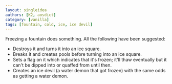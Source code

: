 ```yaml
---
layout: singleidea
authors: [K2, aosdict]
category: [vanilla]
tags: [fountain, cold, ice, ice devil]
---
```

Freezing a fountain does something. All the following have been suggested:
* Destroys it and turns it into an ice square.
* Breaks it and creates pools before turning into an ice square.
* Sets a flag on it which indicates that it's frozen; it'll thaw eventually but it can't be dipped into or quaffed from until then.
* Creates an ice devil (a water demon that got frozen) with the same odds as getting a water demon.
